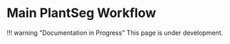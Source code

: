 # Main PlantSeg Workflow

!!! warning "Documentation in Progress"
    This page is under development.
